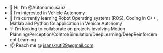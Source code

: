 - 👋 Hi, I’m @Autonomousanz
- 👀 I’m interested in Vehicle Autonomy
- 🌱 I’m currently learning Robot Operating systems (ROS), Coding in C++ , Matlab and Python for application in Vehicle Autonomy
- ✨  I’m looking to collaborate on projects involving Motion Planning/Perception/Control/Simulation/DeepLearning/DeepReinforcement Learning
- 📫 Reach me @ jsanskruti29@gmail.com

<!---
Autonomousanz/Autonomousanz is a ✨ special ✨ repository because its `README.md` (this file) appears on your GitHub profile.
You can click the Preview link to take a look at your changes.
--->
